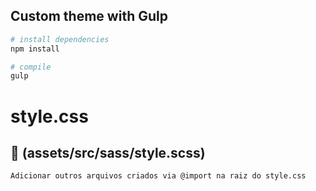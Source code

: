 ## Custom theme with Gulp

``` bash
# install dependencies
npm install

# compile
gulp
```

# style.css  
## :file_folder: (assets/src/sass/style.scss)

```
Adicionar outros arquivos criados via @import na raiz do style.css
```
